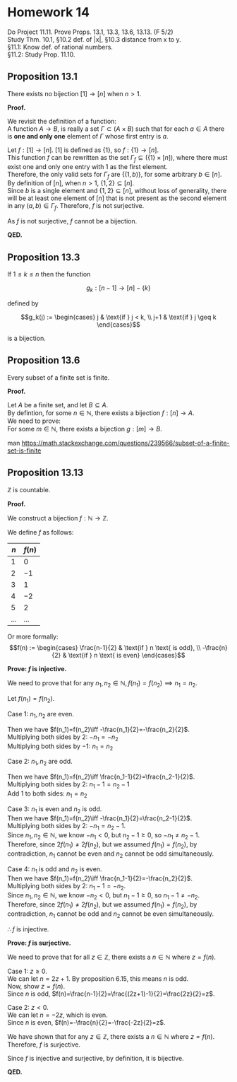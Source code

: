 # Homework 14
Do Project 11.11. Prove Props. 13.1, 13.3, 13.6, 13.13. (F 5/2)  
Study Thm. 10.1, §10.2 def. of |x|, §10.3 distance from x to y.  
§11.1: Know def. of rational numbers.  
§11.2: Study Prop. 11.10.   

## Proposition 13.1  
There exists no bijection $[1]\to [n]$ when $n>1$.  

**Proof.**  

We revisit the definition of a function:  
A function $A\to B$, is really a set $\Gamma\subset(A\times B)$ such that for each $a\in A$ there is **one and only one** element of $\Gamma$ whose first entry is $a$.  

Let $f : [1]\to [n]$.  $[1]$ is defined as $\{1\}$, so $f : \{1\}\to [n]$.  
This function $f$ can be rewritten as the set $\Gamma_f\subseteq (\{1\}\times [n])$, where there must exist one and only one entry with $1$ as the first element.  
Therefore, the only valid sets for $\Gamma_f$ are $\{(1, b)\}$, for some arbitrary $b\in [n]$.  
By definition of $[n]$, when $n>1$, $\{1, 2\}\subseteq [n]$.  
Since $b$ is a single element and $\{1, 2\}\subseteq [n]$, without loss of generality, there will be at least one element of $[n]$ that is not present as the second element in any $(a,b)\in\Gamma_f$. Therefore, $f$ is not surjective.  

As $f$ is not surjective, $f$ cannot be a bijection.  

**QED.**  

## Proposition 13.3
If $1 \leq k \leq n$ then the function

$$g_k : [n-1] \to [n]-\{k\}$$

defined by

$$g_k(j) := 
\begin{cases}
j & \text{if } j < k, \\
j+1 & \text{if } j \geq k
\end{cases}$$

is a bijection.  

## Proposition 13.6  
Every subset of a finite set is finite.  

**Proof.**  

Let $A$ be a finite set, and let $B\subseteq A$.  
By defintion, for some $n\in\mathbb{N}$, there exists a bijection $f : [n] \to A$.  
We need to prove:  
For some $m\in\mathbb{N}$, there exists a bijection $g : [m] \to B$.  

man https://math.stackexchange.com/questions/239566/subset-of-a-finite-set-is-finite

## Proposition 13.13  
$\mathbb{Z}$ is countable.  

**Proof.**  

We construct a bijection $f : \mathbb{N}\to \mathbb{Z}$.  

We define $f$ as follows:  

| $n$   | $f(n)$ |
| ----- | ------ |
| $1$   | $0$    |
| $2$   | $-1$   |
| $3$   | $1$    |
| $4$   | $-2$   |
| $5$   | $2$    |
| $...$ | $...$  |

Or more formally:  
$$f(n) := 
\begin{cases}
\frac{n-1}{2} & \text{if } n \text{ is odd}, \\
-\frac{n}{2} & \text{if } n \text{ is even}
\end{cases}$$  

**Prove: $f$ is injective.**  

We need to prove that for any $n_1, n_2\in \mathbb{N}, f(n_1)=f(n_2)\implies n_1=n_2$.  

Let $f(n_1)=f(n_2)$.  

Case 1: $n_1, n_2$ are even.  

Then we have $f(n_1)=f(n_2)\iff -\frac{n_1}{2}=-\frac{n_2}{2}$.  
Multiplying both sides by $2$: $-n_1=-n_2$  
Multiplying both sides by $-1$: $n_1=n_2$  

Case 2: $n_1, n_2$ are odd.  

Then we have $f(n_1)=f(n_2)\iff \frac{n_1-1}{2}=\frac{n_2-1}{2}$.  
Multiplying both sides by $2$: $n_1-1=n_2-1$  
Add $1$ to both sides: $n_1=n_2$  

Case 3: $n_1$ is even and $n_2$ is odd.  
Then we have $f(n_1)=f(n_2)\iff -\frac{n_1}{2}=\frac{n_2-1}{2}$.  
Multiplying both sides by $2$: $-n_1=n_2-1$.  
Since $n_1, n_2\in\mathbb{N}$, we know $-n_1 < 0$, but $n_2-1 \geq 0$, so $-n_1\neq n_2-1$. Therefore, since $2f(n_1)\neq 2f(n_2)$, but we assumed $f(n_1)=f(n_2)$, by contradiction, $n_1$ cannot be even and $n_2$ cannot be odd simultaneously.  

Case 4: $n_1$ is odd and $n_2$ is even.  
Then we have $f(n_1)=f(n_2)\iff \frac{n_1-1}{2}=-\frac{n_2}{2}$.  
Multiplying both sides by $2$: $n_1-1=-n_2$.  
Since $n_1, n_2\in\mathbb{N}$, we know $-n_2 < 0$, but $n_1-1 \geq 0$, so $n_1-1\neq -n_2$. Therefore, since $2f(n_1)\neq 2f(n_2)$, but we assumed $f(n_1)=f(n_2)$, by contradiction, $n_1$ cannot be odd and $n_2$ cannot be even simultaneously.  

$\therefore f$ is injective.   

**Prove: $f$ is surjective.**  

We need to prove that for all $z\in\mathbb{Z}$, there exists a $n\in\mathbb{N}$ where $z=f(n)$.  

Case 1: $z\geq0$.  
We can let $n=2z+1$. By proposition 6.15, this means $n$ is odd.  
Now, show $z=f(n)$.  
Since $n$ is odd, $f(n)=\frac{n-1}{2}=\frac{(2z+1)-1}{2}=\frac{2z}{2}=z$.  

Case 2: $z<0$.  
We can let $n=-2z$, which is even.     
Since $n$ is even, $f(n)=-\frac{n}{2}=-\frac{-2z}{2}=z$.  

We have shown that for any $z\in\mathbb{Z}$, there exists a $n\in\mathbb{N}$ where $z=f(n)$.  Therefore, $f$ is surjective.  

Since $f$ is injective and surjective, by definition, it is bijective.  

**QED.**  
